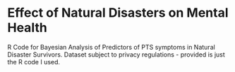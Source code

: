 # Effect of Natural Disasters on Mental Health
R Code for Bayesian Analysis of Predictors of PTS symptoms in Natural Disaster Survivors. Dataset subject to privacy regulations - provided is just the R code I used.
